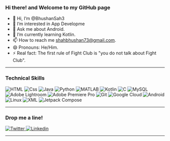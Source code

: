 ### Hi there! and Welcome to my GitHub page 

- 👋 Hi, I’m @BhushanSah3
- 👀 I’m interested in App Developme
- 💬 Ask me about Android. 
- 🌱 I’m currently learning Kotlin.
- 📫 How to reach me shahbhushan73@gmail.com.
- 😄 Pronouns: He/Him.
- ⚡ Real fact: The first rule of Fight Club is "you do not talk about Fight Club".

---

### Technical Skills
<p>
<img alt="HTML" src="https://img.shields.io/badge/HTML-E34F26?logo=html5&logoColor=white&style=for-the-badge" />
<img alt="Css" src="https://img.shields.io/badge/CSS-1572B6?logo=css3&logoColor=white&style=for-the-badge" />
<img alt="Java" src="https://img.shields.io/badge/Java-007396?logo=java&logoColor=white&style=for-the-badge&logoWidth=40" />
<img alt="Python" src="https://img.shields.io/badge/Python-3776AB?logo=python&logoColor=white&style=for-the-badge&color=306998" />
<img alt="MATLAB" src="https://img.shields.io/badge/MATLAB-0076A8?logo=mathworks&logoColor=white&style=for-the-badge&color=FF6600" />
<img alt="Kotlin" src="https://img.shields.io/badge/Kotlin-0095D5?logo=kotlin&logoColor=white&style=for-the-badge&color=7F52FF" />
<img alt="C" src="https://img.shields.io/badge/C-00599C?logo=c&logoColor=white&style=for-the-badge&color=555555" />
<img alt="MySQL" src="https://img.shields.io/badge/MySQL-4479A1?logo=mysql&logoColor=white&style=for-the-badge" />
<img alt="Adobe Lightroom" src="https://img.shields.io/badge/Adobe_Lightroom-31A8FF?logo=adobe-lightroom&logoColor=white&style=for-the-badge" />
<img alt="Adobe Premiere Pro" src="https://img.shields.io/badge/Adobe_Premiere_Pro-9999FF?logo=adobe-premiere-pro&logoColor=white&style=for-the-badge" />
<img alt="Git" src="https://img.shields.io/badge/Git-F05032?logo=git&logoColor=white&style=for-the-badge" />

<img alt="Google Cloud" src="https://img.shields.io/badge/Google_Cloud-4285F4?logo=google-cloud&logoColor=white&color=4285F4&style=for-the-badge" />
<img alt="Android" src="https://img.shields.io/badge/Android-3DDC84?logo=android&logoColor=white&color=3DDC84&style=for-the-badge" />
<img alt="Linux" src="https://img.shields.io/badge/Linux-FCC624?logo=linux&logoColor=black&color=FCC624&style=for-the-badge" />
<img alt="XML" src="https://img.shields.io/badge/XML-FFA500?logo=xml&logoColor=white&color=FFA500&style=for-the-badge" />
<img alt="Jetpack Compose" src="https://img.shields.io/badge/Jetpack_Compose-6200EE?logo=android&logoColor=white&color=6200EE&style=for-the-badge" />



<!--
<img alt="Go" src="https://img.shields.io/badge/Go-00ADD8?logo=go&logoColor=white&style=for-the-badge" />
<img alt="JavaScript" src="https://img.shields.io/badge/JavaScript-F7DF1E?logo=javascript&logoColor=black&style=for-the-badge" />
 -->
</p>

 ---
 
 ### Drop me a line! 
 <p>
  <a href="https://twitter.com/BhuvanShah_">
    <img alt="Twitter" src="https://img.shields.io/badge/Twitter-1DA1F2?logo=twitter&logoColor=white&style=for-the-badge" />
  </a>
  <a href="https://www.linkedin.com/in/bhushan-sah-503b38204/"><img alt="Linkedin" src="https://img.shields.io/badge/linkedin-0077B5?logo=linkedin&logoColor=white&style=for-the-badge" /></a>
</p>

  ---
<!---
BhushanSah3/BhushanSah3 is a ✨ special ✨ repository because its `README.md` (this file) appears on your GitHub profile.
You can click the Preview link to take a look at your changes.
--->
